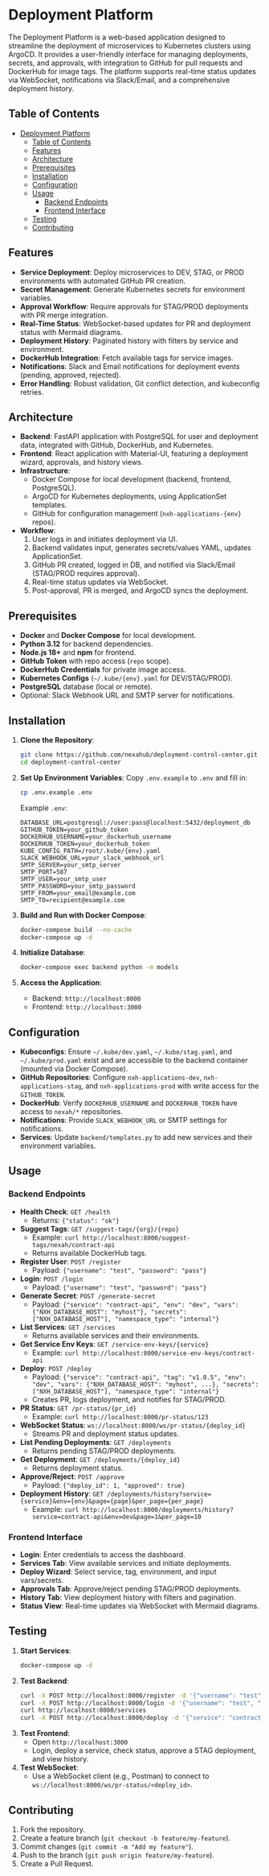 # Deployment Platform

The Deployment Platform is a web-based application designed to streamline the deployment of microservices to Kubernetes clusters using ArgoCD. It provides a user-friendly interface for managing deployments, secrets, and approvals, with integration to GitHub for pull requests and DockerHub for image tags. The platform supports real-time status updates via WebSocket, notifications via Slack/Email, and a comprehensive deployment history.

## Table of Contents
- [Deployment Platform](#deployment-platform)
  - [Table of Contents](#table-of-contents)
  - [Features](#features)
  - [Architecture](#architecture)
  - [Prerequisites](#prerequisites)
  - [Installation](#installation)
  - [Configuration](#configuration)
  - [Usage](#usage)
    - [Backend Endpoints](#backend-endpoints)
    - [Frontend Interface](#frontend-interface)
  - [Testing](#testing)
  - [Contributing](#contributing)

## Features
- **Service Deployment**: Deploy microservices to DEV, STAG, or PROD environments with automated GitHub PR creation.
- **Secret Management**: Generate Kubernetes secrets for environment variables.
- **Approval Workflow**: Require approvals for STAG/PROD deployments with PR merge integration.
- **Real-Time Status**: WebSocket-based updates for PR and deployment status with Mermaid diagrams.
- **Deployment History**: Paginated history with filters by service and environment.
- **DockerHub Integration**: Fetch available tags for service images.
- **Notifications**: Slack and Email notifications for deployment events (pending, approved, rejected).
- **Error Handling**: Robust validation, Git conflict detection, and kubeconfig retries.

## Architecture
- **Backend**: FastAPI application with PostgreSQL for user and deployment data, integrated with GitHub, DockerHub, and Kubernetes.
- **Frontend**: React application with Material-UI, featuring a deployment wizard, approvals, and history views.
- **Infrastructure**:
  - Docker Compose for local development (backend, frontend, PostgreSQL).
  - ArgoCD for Kubernetes deployments, using ApplicationSet templates.
  - GitHub for configuration management (`nxh-applications-{env}` repos).
- **Workflow**:
  1. User logs in and initiates deployment via UI.
  2. Backend validates input, generates secrets/values YAML, updates ApplicationSet.
  3. GitHub PR created, logged in DB, and notified via Slack/Email (STAG/PROD requires approval).
  4. Real-time status updates via WebSocket.
  5. Post-approval, PR is merged, and ArgoCD syncs the deployment.

## Prerequisites
- **Docker** and **Docker Compose** for local development.
- **Python 3.12** for backend dependencies.
- **Node.js 18+** and **npm** for frontend.
- **GitHub Token** with repo access (`repo` scope).
- **DockerHub Credentials** for private image access.
- **Kubernetes Configs** (`~/.kube/{env}.yaml` for DEV/STAG/PROD).
- **PostgreSQL** database (local or remote).
- Optional: Slack Webhook URL and SMTP server for notifications.

## Installation
1. **Clone the Repository**:
   ```bash
   git clone https://github.com/nexahub/deployment-control-center.git
   cd deployment-control-center
   ```

2. **Set Up Environment Variables**:
   Copy `.env.example` to `.env` and fill in:
   ```bash
   cp .env.example .env
   ```
   Example `.env`:
   ```env
   DATABASE_URL=postgresql://user:pass@localhost:5432/deployment_db
   GITHUB_TOKEN=your_github_token
   DOCKERHUB_USERNAME=your_dockerhub_username
   DOCKERHUB_TOKEN=your_dockerhub_token
   KUBE_CONFIG_PATH=/root/.kube/{env}.yaml
   SLACK_WEBHOOK_URL=your_slack_webhook_url
   SMTP_SERVER=your_smtp_server
   SMTP_PORT=587
   SMTP_USER=your_smtp_user
   SMTP_PASSWORD=your_smtp_password
   SMTP_FROM=your_email@example.com
   SMTP_TO=recipient@example.com
   ```

3. **Build and Run with Docker Compose**:
   ```bash
   docker-compose build --no-cache
   docker-compose up -d
   ```

4. **Initialize Database**:
   ```bash
   docker-compose exec backend python -m models
   ```

5. **Access the Application**:
   - Backend: `http://localhost:8000`
   - Frontend: `http://localhost:3000`

## Configuration
- **Kubeconfigs**: Ensure `~/.kube/dev.yaml`, `~/.kube/stag.yaml`, and `~/.kube/prod.yaml` exist and are accessible to the backend container (mounted via Docker Compose).
- **GitHub Repositories**: Configure `nxh-applications-dev`, `nxh-applications-stag`, and `nxh-applications-prod` with write access for the `GITHUB_TOKEN`.
- **DockerHub**: Verify `DOCKERHUB_USERNAME` and `DOCKERHUB_TOKEN` have access to `nexah/*` repositories.
- **Notifications**: Provide `SLACK_WEBHOOK_URL` or SMTP settings for notifications.
- **Services**: Update `backend/templates.py` to add new services and their environment variables.

## Usage
### Backend Endpoints
- **Health Check**: `GET /health`
  - Returns: `{"status": "ok"}`
- **Suggest Tags**: `GET /suggest-tags/{org}/{repo}`
  - Example: `curl http://localhost:8000/suggest-tags/nexah/contract-api`
  - Returns available DockerHub tags.
- **Register User**: `POST /register`
  - Payload: `{"username": "test", "password": "pass"}`
- **Login**: `POST /login`
  - Payload: `{"username": "test", "password": "pass"}`
- **Generate Secret**: `POST /generate-secret`
  - Payload: `{"service": "contract-api", "env": "dev", "vars": {"NXH_DATABASE_HOST": "myhost"}, "secrets": ["NXH_DATABASE_HOST"], "namespace_type": "internal"}`
- **List Services**: `GET /services`
  - Returns available services and their environments.
- **Get Service Env Keys**: `GET /service-env-keys/{service}`
  - Example: `curl http://localhost:8000/service-env-keys/contract-api`
- **Deploy**: `POST /deploy`
  - Payload: `{"service": "contract-api", "tag": "v1.0.5", "env": "dev", "vars": {"NXH_DATABASE_HOST": "myhost", ...}, "secrets": ["NXH_DATABASE_HOST"], "namespace_type": "internal"}`
  - Creates PR, logs deployment, and notifies for STAG/PROD.
- **PR Status**: `GET /pr-status/{pr_id}`
  - Example: `curl http://localhost:8000/pr-status/123`
- **WebSocket Status**: `ws://localhost:8000/ws/pr-status/{deploy_id}`
  - Streams PR and deployment status updates.
- **List Pending Deployments**: `GET /deployments`
  - Returns pending STAG/PROD deployments.
- **Get Deployment**: `GET /deployments/{deploy_id}`
  - Returns deployment status.
- **Approve/Reject**: `POST /approve`
  - Payload: `{"deploy_id": 1, "approved": true}`
- **Deployment History**: `GET /deployments/history?service={service}&env={env}&page={page}&per_page={per_page}`
  - Example: `curl http://localhost:8000/deployments/history?service=contract-api&env=dev&page=1&per_page=10`

### Frontend Interface
- **Login**: Enter credentials to access the dashboard.
- **Services Tab**: View available services and initiate deployments.
- **Deploy Wizard**: Select service, tag, environment, and input vars/secrets.
- **Approvals Tab**: Approve/reject pending STAG/PROD deployments.
- **History Tab**: View deployment history with filters and pagination.
- **Status View**: Real-time updates via WebSocket with Mermaid diagrams.

## Testing
1. **Start Services**:
   ```bash
   docker-compose up -d
   ```
2. **Test Backend**:
   ```bash
   curl -X POST http://localhost:8000/register -d '{"username": "test", "password": "pass"}' -H "Content-Type: application/json"
   curl -X POST http://localhost:8000/login -d '{"username": "test", "password": "pass"}' -H "Content-Type: application/json"
   curl http://localhost:8000/services
   curl -X POST http://localhost:8000/deploy -d '{"service": "contract-api", "tag": "v1.0.5", "env": "dev", "vars": {"NXH_DATABASE_HOST": "myhost", "NXH_DATABASE_PORT": "5432", "NXH_DATABASE_NAME": "db", "NXH_DATABASE_USER": "user", "NXH_DATABASE_PASSWORD": "pass", "NXH_SHORTY_API_URL": "url", "NXH_SHORTY_API_KEY": "key", "NXH_SMS_API_URL": "url", "NXH_SMS_API_TOKEN": "token", "NXH_AWS_ACCESS_KEY_ID": "id", "NXH_AWS_SECRET_ACCESS_KEY": "key", "NXH_AWS_DEFAULT_REGION": "region", "NXH_AWS_BUCKET": "bucket", "NXH_AWS_USE_PATH_STYLE_ENDPOINT": "true", "NXH_AWS_SUPPRESS_PHP_DEPRECATION_WARNING": "true", "NXH_ORG_API_URL": "url", "NXH_AUTH_API_URL": "url", "NXH_APP_SLUG": "slug", "NXH_APP_ID": "id"}, "secrets": ["NXH_DATABASE_HOST"], "namespace_type": "internal"}' -H "Content-Type: application/json"
   ```
3. **Test Frontend**:
   - Open `http://localhost:3000`
   - Login, deploy a service, check status, approve a STAG deployment, and view history.
4. **Test WebSocket**:
   - Use a WebSocket client (e.g., Postman) to connect to `ws://localhost:8000/ws/pr-status/<deploy_id>`.

## Contributing
1. Fork the repository.
2. Create a feature branch (`git checkout -b feature/my-feature`).
3. Commit changes (`git commit -m "Add my feature"`).
4. Push to the branch (`git push origin feature/my-feature`).
5. Create a Pull Request.

